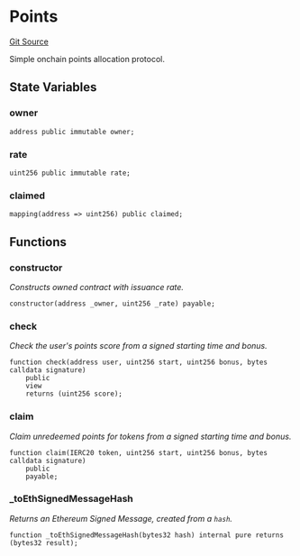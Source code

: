 # Points
[Git Source](https://github.com/NaniDAO/accounts/blob/7d03f63f38e077f2bb76ec4063f510608c363fc3/src/governance/Points.sol)

Simple onchain points allocation protocol.


## State Variables
### owner

```solidity
address public immutable owner;
```


### rate

```solidity
uint256 public immutable rate;
```


### claimed

```solidity
mapping(address => uint256) public claimed;
```


## Functions
### constructor

*Constructs owned contract with issuance rate.*


```solidity
constructor(address _owner, uint256 _rate) payable;
```

### check

*Check the user's points score from a signed starting time and bonus.*


```solidity
function check(address user, uint256 start, uint256 bonus, bytes calldata signature)
    public
    view
    returns (uint256 score);
```

### claim

*Claim unredeemed points for tokens from a signed starting time and bonus.*


```solidity
function claim(IERC20 token, uint256 start, uint256 bonus, bytes calldata signature)
    public
    payable;
```

### _toEthSignedMessageHash

*Returns an Ethereum Signed Message, created from a `hash`.*


```solidity
function _toEthSignedMessageHash(bytes32 hash) internal pure returns (bytes32 result);
```

